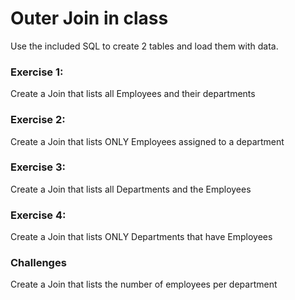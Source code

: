 # Outer Join in class


Use the included SQL to create 2 tables and load them with data.

### Exercise 1:
Create a Join that lists all Employees and their departments

### Exercise 2:
Create a Join that lists ONLY Employees assigned to a department

### Exercise 3:
Create a Join that lists all Departments and the Employees

### Exercise 4:
Create a Join that lists ONLY Departments that have Employees

### Challenges
Create a Join that lists the number of employees per department
